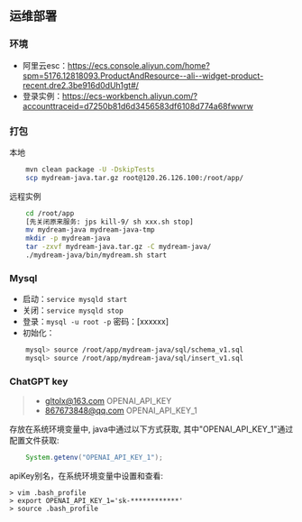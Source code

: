 ## 运维部署
### 环境
+ 阿里云esc：https://ecs.console.aliyun.com/home?spm=5176.12818093.ProductAndResource--ali--widget-product-recent.dre2.3be916d0dUh1gt#/
+ 登录实例：https://ecs-workbench.aliyun.com/?accounttraceid=d7250b81d6d3456583df6108d774a68fwwrw


### 打包
本地
```sh
    mvn clean package -U -DskipTests
    scp mydream-java.tar.gz root@120.26.126.100:/root/app/
```
远程实例
```sh
    cd /root/app
    [先关闭原来服务: jps kill-9/ sh xxx.sh stop]
    mv mydream-java mydream-java-tmp
    mkdir -p mydream-java
    tar -zxvf mydream-java.tar.gz -C mydream-java/
    ./mydream-java/bin/mydream.sh start
```

### Mysql
+ 启动：`service mysqld start`
+ 关闭：`service mysqld stop`
+ 登录：`mysql -u root -p` 密码：[xxxxxx]
+ 初始化：
```sh
    mysql> source /root/app/mydream-java/sql/schema_v1.sql
    mysql> source /root/app/mydream-java/sql/insert_v1.sql
```

### ChatGPT key 
> - gltolx@163.com OPENAI_API_KEY 
> - 867673848@qq.com OPENAI_API_KEY_1

存放在系统环境变量中, java中通过以下方式获取, 其中"OPENAI_API_KEY_1"通过配置文件获取:
```java
    System.getenv("OPENAI_API_KEY_1");
```
apiKey别名，在系统环境变量中设置和查看:
```shell
> vim .bash_profile
> export OPENAI_API_KEY_1='sk-************'
> source .bash_profile 
```

